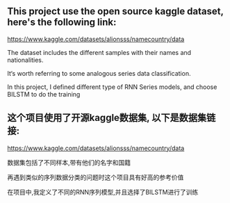 ## This project use the open source kaggle dataset, here's the following link:

https://www.kaggle.com/datasets/alionsss/namecountry/data

The dataset includes the different samples with their names and nationalities.

It‘s worth referring to some  analogous series data classification.

In this project, I defined different type of RNN Series models, and choose BILSTM to do the training





## 这个项目使用了开源kaggle数据集, 以下是数据集链接:

https://www.kaggle.com/datasets/alionsss/namecountry/data

数据集包括了不同样本,带有他们的名字和国籍

再遇到类似的序列数据分类的问题时这个项目具有好高的参考价值

在项目中,我定义了不同的RNN序列模型,并且选择了BILSTM进行了训练